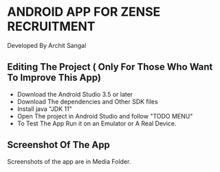 # ANDROID APP FOR ZENSE RECRUITMENT 

 Developed By Archit Sangal 
  
## Editing The Project ( Only For Those Who Want To Improve This App)

- Download the Android Studio 3.5 or later
- Download The dependencies and Other SDK files
- Install java "JDK 11"
- Open The project in Android Studio and follow "TODO MENU"
- To Test The App Run it on an Emulator or A Real Device.

## Screenshot Of The App

Screenshots of the app are in Media Folder.
